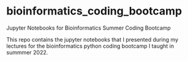 # bioinformatics_coding_bootcamp
Jupyter Notebooks for Bioinformatics Summer Coding Bootcamp

This repo contains the jupyter notebooks that I presented during my lectures for the bioinformatics python coding bootcamp I taught in summmer 2022.

